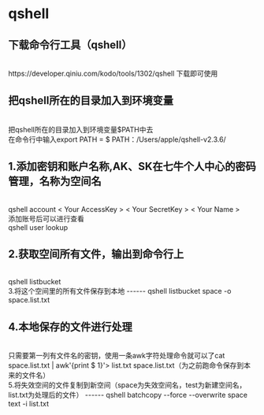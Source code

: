 # qshell

下载命令行工具（qshell）
------
<br>
 https://developer.qiniu.com/kodo/tools/1302/qshell 下载即可使用

把qshell所在的目录加入到环境变量
------
<br>
把qshell所在的目录加入到环境变量$PATH中去
<br>
在命令行中输入export PATH = $ PATH：/Users/apple/qshell-v2.3.6/

1.添加密钥和账户名称,AK、SK在七牛个人中心的密码管理，名称为空间名
------
<br>
qshell account < Your AccessKey > < Your SecretKey > < Your Name >
 <br>
添加账号后可以进行查看
<br>
qshell user lookup <Your Name>

2.获取空间所有文件，输出到命令行上
------
<br>
qshell listbucket
<br>
3.将这个空间里的所有文件保存到本地
------
qshell listbucket space -o space.list.txt
<br>

4.本地保存的文件进行处理
------
<br>
只需要第一列有文件名的密钥，使用一条awk字符处理命令就可以了cat space.list.txt | awk'{print $ 1}'> list.txt space.list.txt（为之前跑命令保存到本来的文件名）
<br>
5.将失效空间的文件复制到新空间（space为失效空间名，test为新建空间名，list.txt为处理后的文件）
------
qshell batchcopy --force --overwrite space text -i list.txt
